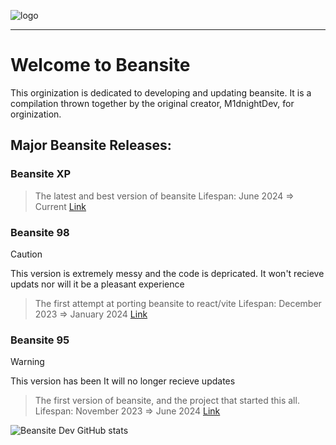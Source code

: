 ![logo](https://github.com/Beansite-Dev/.github/assets/108243683/ddb8a595-b2c4-4993-9e3a-4a9542a3074c)
***
# Welcome to Beansite
This orginization is dedicated to developing and updating beansite. It is a compilation thrown together by the original creator, M1dnightDev, for orginization.

## Major Beansite Releases:

### Beansite XP
> The latest and best version of beansite
> Lifespan: June 2024 => Current
> [Link](https://mbxp.vercel.app)

### Beansite 98
> [!CAUTION]
> This version is extremely messy and the code is depricated. It won't recieve updats nor will it be a pleasant experience

> The first attempt at porting beansite to react/vite
> Lifespan: December 2023 => January 2024
> [Link](https://b98-preview.vercel.app)

### Beansite 95 
> [!WARNING]
> This version has been It will no longer recieve updates

> The first version of beansite, and the project that started this all.
> Lifespan: November 2023 => June 2024
> [Link](https://mb95.vercel.app)

![Beansite Dev GitHub stats](https://github-readme-stats.vercel.app/api?username=beansite-dev&show_icons=true&theme=transparent)
